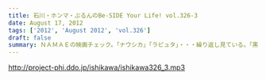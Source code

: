 ```yaml
---
title: 石川・ホンマ・ぶるんのBe-SIDE Your Life! vol.326-3
date: August 17, 2012
tags: ['2012', 'August 2012', 'vol.326']
draft: false
summary: ＮＡＭＡＥの映画チェック。「ナウシカ」「ラピュタ」・・・繰り返し見ている。「黒澤映画」・・・学生時代にほぼ網羅。「たけし映画」・・・ほぼチェック済み。「インディジョーンズシリーズ」・・・大好き。「踊るシリーズ」・・・映画版はＶＨＳ版購入したなぁ。石川サン・・・観ましょうよ～～語らったことないなぁ～～「２４」は・・・ＮＡＭＡＥ
---
```


http://project-phi.ddo.jp/ishikawa/ishikawa326_3.mp3